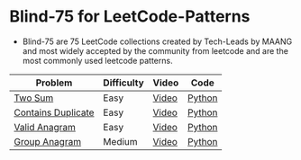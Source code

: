 # Blind-75 for LeetCode-Patterns
- Blind-75 are 75 LeetCode collections created by Tech-Leads by MAANG and most widely accepted by the community from leetcode and are the most commonly used leetcode patterns.

| Problem | Difficulty | Video | Code |
| -------- | ------- | ----- | ---- |
| [Two Sum](https://leetcode.com/problems/two-sum/) | Easy | [Video](https://www.youtube.com/watch?v=boSBPIjLJiY) | [Python](https://github.com/jimmymalhan/LeetCode-Patterns/blob/main/Comprehensive-List/Arrays%20%26%20Hashing/1.two_number_sum.py)
| [Contains Duplicate](https://leetcode.com/problems/contains-duplicate/) | Easy | [Video](https://www.youtube.com/watch?v=ejcigM8M1h0&t=12s) | [Python](https://github.com/jimmymalhan/LeetCode-Patterns/blob/main/Blind-75/Arrays%20%26%20Hashing/2.contains_duplicate.py)
| [Valid Anagram](https://leetcode.com/problems/valid-anagram/) | Easy | [Video](https://www.youtube.com/watch?v=cCPecj06xzg) | [Python](https://github.com/jimmymalhan/LeetCode-Patterns/blob/main/Blind-75/Arrays%20%26%20Hashing/3.valid_anagram.py)
| [Group Anagram](https://leetcode.com/problems/group-anagrams/) | Medium | [Video](https://www.youtube.com/watch?v=rSm_2SyDPjY) | [Python](https://github.com/jimmymalhan/LeetCode-Patterns/blob/main/Blind-75/Arrays%20%26%20Hashing/4.group_anagrams.py)